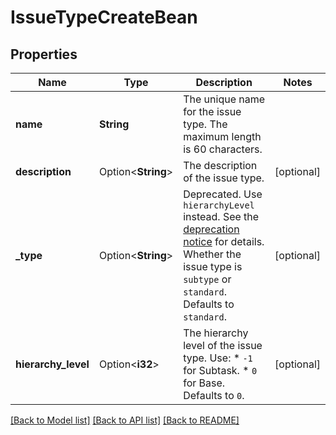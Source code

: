 # IssueTypeCreateBean

## Properties

Name | Type | Description | Notes
------------ | ------------- | ------------- | -------------
**name** | **String** | The unique name for the issue type. The maximum length is 60 characters. | 
**description** | Option<**String**> | The description of the issue type. | [optional]
**_type** | Option<**String**> | Deprecated. Use `hierarchyLevel` instead. See the [deprecation notice](https://community.developer.atlassian.com/t/deprecation-of-the-epic-link-parent-link-and-other-related-fields-in-rest-apis-and-webhooks/54048) for details.  Whether the issue type is `subtype` or `standard`. Defaults to `standard`. | [optional]
**hierarchy_level** | Option<**i32**> | The hierarchy level of the issue type. Use:   *  `-1` for Subtask.  *  `0` for Base.  Defaults to `0`. | [optional]

[[Back to Model list]](../README.md#documentation-for-models) [[Back to API list]](../README.md#documentation-for-api-endpoints) [[Back to README]](../README.md)


